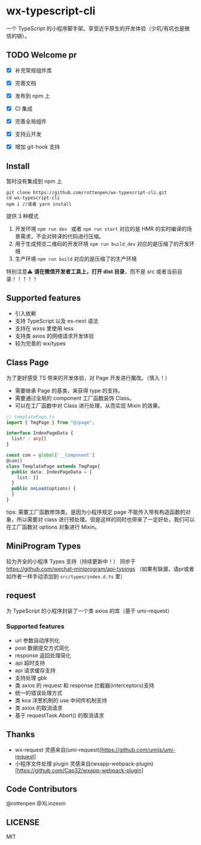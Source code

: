 # wx-typescript-cli
一个 TypeScript 的小程序脚手架。享受近乎原生的开发体验（少坑/有坑也是微信的锅）。

## TODO Welcome pr

- [x] 补充常规组件库
- [x] 完善文档
- [x] 发布到 npm 上
- [x] CI 集成
- [x] 完善全局组件
- [x] 支持云开发
- [x] 增加 git-hook 支持


## Install
暂时没有集成到 npm 上
```
git clone https://github.com/rottenpen/wx-typescript-cli.git
cd wx-typescript-cli
npm i //或者 yarn install
```
提供 3 种模式
1. 开发环境 `npm run dev ` 或者 `npm run start` 对应的是 HMR 的实时编译的场景需求，不会对转译的代码进行压缩。
2. 用于生成预览二维码的开发环境 `npm run build_dev` 对应的是压缩了的开发环境
3. 生产环境 `npm run build` 对应的是压缩了的生产环境

特别注意⚠️ **请在微信开发者工具上，打开 dist 目录**，而不是 src 或者当前目录！！！！！

## Supported features
- 引入依赖
- 支持 TypeScript 以及 es-next 语法
- 支持在 wxss 里使用 less
- 支持类 axios 的网络请求开发体验
- 较为完善的 wx/types

## Class Page

为了更好感受 TS 带来的开发体验，对 Page 开发进行魔改。（慎入！）
- 需要继承 Page 的基类，来获得 type 的支持。
- 需要通过全局的 component 工厂函数装饰 Class。
- 可以在工厂函数中对 Class 进行处理，从而实现 Mixin 的效果。

``` TypeScript
// templatePage.ts
import { TmgPage } from "@/page";

interface IndexPageData {
  list? : any[]
}

const com = global['__Component']
@com()
class TemplatePage extends TmgPage{
  public data: IndexPageData = {
    list: []
  }
  public onLoad(options) {
  }
}
```

tips: 
需要工厂函数修饰类，是因为小程序规定 page 不能传入带有构造函数的对象，所以需要对 class 进行预处理。但是这样的同时也带来了一定好处，我们可以在工厂函数对 options 对象进行 Mixin。

## MiniProgram Types
较为齐全的小程序 Types 支持（持续更新中！）
同步于 https://github.com/wechat-miniprogram/api-typings （如果有缺漏，请pr或者如作者一样手动添加到 `src/types/index.d.ts` 里）

## request
为 TypeScript 的小程序封装了一个类 axios 的库（基于 umi-request）
### Supported features
- url 参数自动序列化
- post 数据提交方式简化
- response 返回处理简化
- api 超时支持
- api 请求缓存支持
- 支持处理 gbk
- 类 axios 的 request 和 response 拦截器(interceptors)支持
- 统一的错误处理方式
- 类 koa 洋葱机制的 use 中间件机制支持
- 类 axios 的取消请求
- 基于 requestTask.Abort() 的取消请求

## Thanks
- wx-request 灵感来自(umi-request)[https://github.com/umijs/umi-request]
- 小程序文件处理 plugin 灵感来自(wxapp-webpack-plugin)[https://github.com/Cap32/wxapp-webpack-plugin]

## Code Contributors
@rottenpen
@XLinzexin

## LICENSE
MIT
